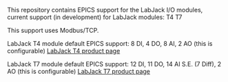 This repository contains EPICS support for the LabJack I/O modules, current support (in development) for LabJack modules:
T4
T7

This support uses Modbus/TCP.

LabJack T4 module default EPICS support: 8 DI, 4 DO, 8 AI, 2 AO (this is configurable)
[LabJack T4 product page](https://labjack.com/products/t4 "LabJack T4")

LabJack T7 module default EPICS support: 12 DI, 11 DO, 14 AI S.E. (7 Diff), 2 AO (this is configurable)
[LabJack T7 product page](https://labjack.com/products/t7 "LabJack T7")
